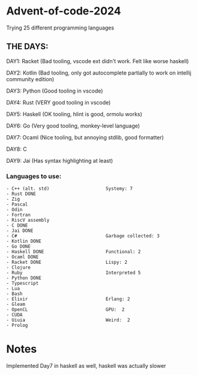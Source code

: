 # Advent-of-code-2024
Trying 25 different programming languages 


## THE DAYS:
DAY1: Racket (Bad tooling, vscode ext didn't work. Felt like worse haskell)

DAY2: Kotlin (Bad tooling, only got autocomplete partially to work on intellij community edition)

DAY3: Python (Good tooling in vscode)

DAY4: Rust (VERY good tooling in vscode)

DAY5: Haskell (OK tooling, hlint is good, ormolu works)

DAY6: Go (Very good tooling, monkey-level language) 

DAY7: Ocaml (Nice tooling, but annoying stdlib, good formatter)

DAY8: C 

DAY9: Jai (Has syntax highlighting at least)


### Languages to use:

```
- C++ (alt. std)                     Systemy: 7
- Rust DONE
- Zig
- Pascal
- Odin
- Fortran
- RiscV assembly
- C DONE
- Jai DONE
- C#                                 Garbage collected: 3
- Kotlin DONE
- Go DONE
- Haskell DONE                       Functional: 2
- Ocaml DONE
- Racket DONE                        Lispy: 2
- Clojure
- Ruby                               Interpreted 5
- Python DONE
- Typescript
- Lua
- Bash
- Elixir                             Erlang: 2
- Gleam
- OpenCL                             GPU:  2
- CUDA
- Uiuia                              Weird:  2
- Prolog
```


# Notes
Implemented Day7 in haskell as well, haskell was actually slower
